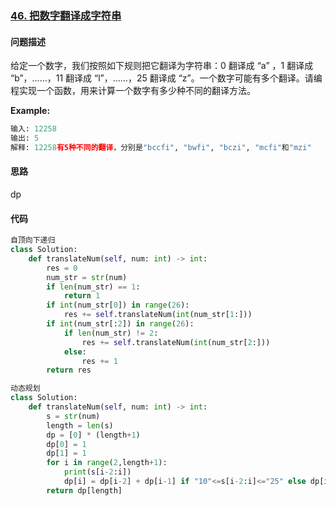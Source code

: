 ### [46. 把数字翻译成字符串](https://leetcode-cn.com/problems/ba-shu-zi-fan-yi-cheng-zi-fu-chuan-lcof/)

#### 问题描述
给定一个数字，我们按照如下规则把它翻译为字符串：0 翻译成 “a” ，1 翻译成 “b”，……，11 翻译成 “l”，……，25 翻译成 “z”。一个数字可能有多个翻译。请编程实现一个函数，用来计算一个数字有多少种不同的翻译方法。

**Example:**
```python
输入: 12258
输出: 5
解释: 12258有5种不同的翻译，分别是"bccfi", "bwfi", "bczi", "mcfi"和"mzi"
```

#### 思路
dp
#### 代码

```python
自顶向下递归
class Solution:
    def translateNum(self, num: int) -> int:
        res = 0
        num_str = str(num)
        if len(num_str) == 1:
            return 1
        if int(num_str[0]) in range(26):
            res += self.translateNum(int(num_str[1:]))
        if int(num_str[:2]) in range(26):
            if len(num_str) != 2:
                res += self.translateNum(int(num_str[2:]))
            else:
                res += 1
        return res
```

```python
动态规划
class Solution:
    def translateNum(self, num: int) -> int:
        s = str(num)
        length = len(s)
        dp = [0] * (length+1)
        dp[0] = 1
        dp[1] = 1
        for i in range(2,length+1):
            print(s[i-2:i])
            dp[i] = dp[i-2] + dp[i-1] if "10"<=s[i-2:i]<="25" else dp[i-1]
        return dp[length]
```